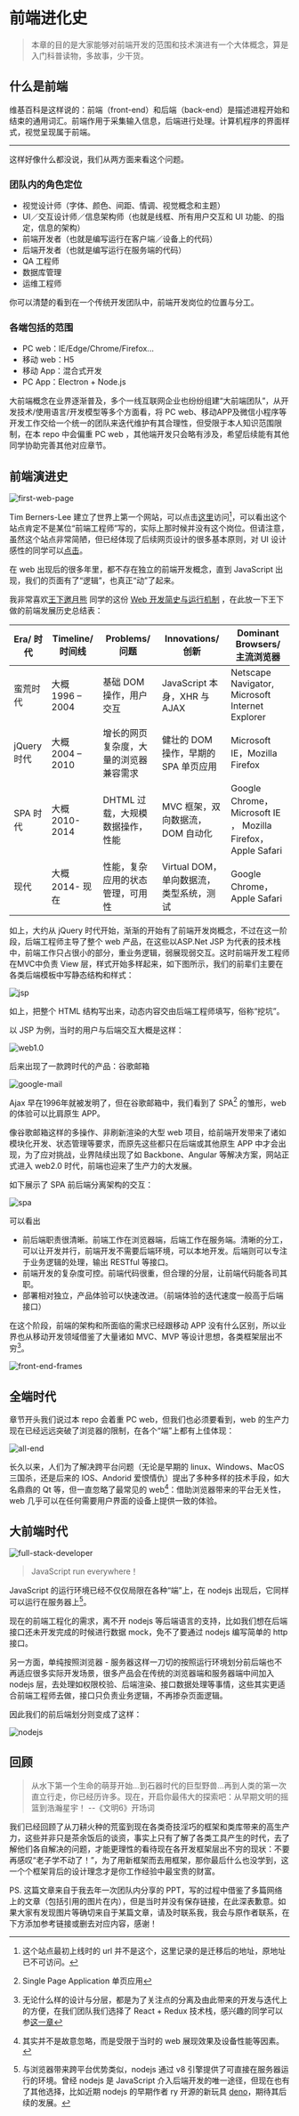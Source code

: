 # 前端进化史

> 本章的目的是大家能够对前端开发的范围和技术演进有一个大体概念，算是入门科普读物，多故事，少干货。

## 什么是前端

维基百科是这样说的：前端（front-end）和后端（back-end）是描述进程开始和结束的通用词汇。前端作用于采集输入信息，后端进行处理。计算机程序的界面样式，视觉呈现属于前端。

---

这样好像什么都没说，我们从两方面来看这个问题。

### 团队内的角色定位

- 视觉设计师（字体、颜色、间距、情调、视觉概念和主题）
- UI／交互设计师／信息架构师（也就是线框、所有用户交互和 UI 功能、的指定，信息的架构）
- 前端开发者（也就是编写运行在客户端／设备上的代码）
- 后端开发者（也就是编写运行在服务端的代码）
- QA 工程师
- 数据库管理
- 运维工程师

你可以清楚的看到在一个传统开发团队中，前端开发岗位的位置与分工。

### 各端包括的范围

- PC web：IE/Edge/Chrome/Firefox...
- 移动 web：H5
- 移动 App：混合式开发
- PC App：Electron + Node.js

大前端概念在业界逐渐普及，多个一线互联网企业也纷纷组建“大前端团队”，从开发技术/使用语言/开发模型等多个方面看，将 PC web、移动APP及微信小程序等开发工作交给一个统一的团队来迭代维护有其合理性，但受限于本人知识范围限制，在本 repo 中会偏重 PC web ，其他端开发只会略有涉及，希望后续能有其他同学协助完善其他对应章节。

## 前端演进史

![first-web-page](./first-web-page.png)

Tim Berners-Lee 建立了世界上第一个网站，可以点击[这里](http://info.cern.ch/hypertext/WWW/TheProject.html)访问[^1]，可以看出这个站点肯定不是某位“前端工程师”写的，实际上那时候并没有这个岗位。但请注意，虽然这个站点非常简陋，但已经体现了后续网页设计的很多基本原则，对 UI 设计感性的同学可以[点击](这里要放一个到“网页设计”md的链接)。

[^1]: 这个站点最初上线时的 url 并不是这个，这里记录的是迁移后的地址，原地址已不可访问。

在 web 出现后的很多年里，都不存在独立的前端开发概念，直到 JavaScript 出现，我们的页面有了“逻辑”，也真正“动”了起来。

我非常喜欢[王下邀月熊](https://github.com/wxyyxc1992) 同学的这份 [Web 开发简史与运行机制](https://github.com/wxyyxc1992/Web-Series/blob/master/%E5%AF%BC%E8%AE%BA/%E5%BC%80%E5%8F%91%E7%AE%80%E5%8F%B2%E4%B8%8E%E5%8F%98%E8%BF%81.md) ，在此放一下王下做的前端发展历史总结表：

| Era/ 时代   | Timeline/ 时间线  | Problems/ 问题        | Innovations/ 创新           | Dominant Browsers/ 主流浏览器                 |
| --------- | -------------- | ------------------- | ------------------------- | ---------------------------------------- |
| 蛮荒时代      | 大概 1996 – 2004 | 基础 DOM 操作，用户交互      | JavaScript 本身，XHR 与 AJAX  | Netscape Navigator, Microsoft Internet Explorer |
| jQuery 时代 | 大概 2004 – 2010 | 增长的网页复杂度，大量的浏览器兼容需求 | 健壮的 DOM 操作，早期的 SPA 单页应用   | Microsoft IE，Mozilla Firefox             |
| SPA 时代    | 大概 2010-2014   | DHTML 过载，大规模数据操作，性能 | MVC 框架，双向数据流，DOM 自动化      | Google Chrome，Microsoft IE ， Mozilla Firefox，Apple Safari |
| 现代        | 大概 2014- 现在    | 性能，复杂应用的状态管理，可用性    | Virtual DOM，单向数据流，类型系统，测试 | Google Chrome，Apple Safari               |

如上，大约从 jQuery 时代开始，渐渐的开始有了前端开发岗概念，不过在这一阶段，后端工程师主导了整个 web 产品，在这些以ASP.Net  JSP 为代表的技术栈中，前端工作只占很小的部分，重业务逻辑，弱展现弱交互。这时前端开发工程师在MVC中负责 View 层，样式开始多样起来，如下图所示，我们的前辈们主要在各类后端模板中写静态结构和样式：

![jsp](./jsp.png)

如上，把整个 HTML 结构写出来，动态内容交由后端工程师填写，俗称“挖坑”。

以 JSP 为例，当时的用户与后端交互大概是这样：

![web1.0](./web1.0.png)

后来出现了一款跨时代的产品：谷歌邮箱

![google-mail](./google-mail.png)

Ajax 早在1996年就被发明了，但在谷歌邮箱中，我们看到了 SPA[^2] 的雏形，web的体验可以比肩原生 APP。

[^2]: Single Page Application 单页应用

像谷歌邮箱这样的多操作、非刷新渲染的大型 web 项目，给前端开发带来了诸如模块化开发、状态管理等要求，而原先这些都只在后端或其他原生 APP 中才会出现，为了应对挑战，业界陆续出现了如 Backbone、Angular 等解决方案，网站正式进入 web2.0 时代，前端也迎来了生产力的大发展。

如下展示了 SPA 前后端分离架构的交互：

![spa](./spa.png)

可以看出

- 前后端职责很清晰。前端工作在浏览器端，后端工作在服务端。清晰的分工，可以让开发并行，前端开发不需要后端环境，可以本地开发。后端则可以专注于业务逻辑的处理，输出 RESTful 等接口。
- 前端开发的复杂度可控。前端代码很重，但合理的分层，让前端代码能各司其职。
- 部署相对独立，产品体验可以快速改进。（前端体验的迭代速度一般高于后端接口）

在这个阶段，前端的架构和所面临的需求已经跟移动 APP 没有什么区别，所以业界也从移动开发领域借鉴了大量诸如 MVC、MVP 等设计思想，各类框架层出不穷[^3]。

[^3]: 无论什么样的设计与分层，都是为了关注点的分离及由此带来的开发与迭代上的方便，在我们团队我们选择了 React + Redux 技术栈，感兴趣的同学可以参[这一章](这里需要链接到“前端框架选型”章节)

![front-end-frames](./front-end-frames.jpg)

## 全端时代

章节开头我们说过本 repo 会着重 PC web，但我们也必须要看到，web 的生产力现在已经远远突破了浏览器的限制，在各个“端”上都有上佳体现：

![all-end](./all-end.png)

长久以来，人们为了解决跨平台问题（无论是早期的 linux、Windows、MacOS 三国杀，还是后来的 IOS、Andorid 爱恨情仇）提出了多种多样的技术手段，如大名鼎鼎的 Qt 等，但一直忽略了最常见的 web[^4]：借助浏览器带来的平台无关性，web 几乎可以在任何需要用户界面的设备上提供一致的体验。

[^4]: 其实并不是故意忽略，而是受限于当时的 web 展现效果及设备性能等因素。

## 大前端时代

![full-stack-developer](./full-stack-developer.png)

> JavaScript run everywhere！

JavaScript 的运行环境已经不仅仅局限在各种“端”上，在 nodejs 出现后，它同样可以运行在服务器上[^5]。

[^5]: 与浏览器带来跨平台优势类似，nodejs 通过 v8 引擎提供了可直接在服务器运行的环境。曾经 nodejs 是 JavaScript 介入后端开发的唯一途径，但现在也有了其他选择，比如近期 nodejs 的早期作者 ry 开源的新玩具 [deno](https://github.com/ry/deno)，期待其后续的发展。

现在的前端工程化的需求，离不开 nodejs 等后端语言的支持，比如我们想在后端接口还未开发完成的时候进行数据 mock，免不了要通过 nodejs 编写简单的 http 接口。

另一方面，单纯按照浏览器 - 服务器这样一刀切的按照运行环境划分前后端也不再适应很多实际开发场景，很多产品会在传统的浏览器端和服务器端中间加入 nodejs 层，去处理如权限校验、后端渲染、接口数据处理等事情，这些其实更适合前端工程师去做，接口只负责业务逻辑，不再掺杂页面逻辑。

因此我们的前后端划分则变成了这样：

![nodejs](./nodejs.png)

## 回顾

> 从水下第一个生命的萌芽开始...到石器时代的巨型野兽...再到人类的第一次直立行走，你已经历许多。现在，开启你最伟大的探索吧：从早期文明的摇篮到浩瀚星宇！                       --《文明6》开场词

我们已经回顾了从刀耕火种的荒蛮到现在各类奇技淫巧的框架和类库带来的高生产力，这些并非只是茶余饭后的谈资，事实上只有了解了各类工具产生的时代，去了解他们各自解决的问题，才能更理性的看待现在各开发框架层出不穷的现状：不要再感叹“老子学不动了！”，为了用新框架而去用框架，那你最后什么也没学到，这一个个框架背后的设计理念才是你工作经验中最宝贵的财富。

[Web 开发简史与运行机制]: https://github.com/wxyyxc1992/Web-Series/blob/master/%E5%AF%BC%E8%AE%BA/%E5%BC%80%E5%8F%91%E7%AE%80%E5%8F%B2%E4%B8%8E%E5%8F%98%E8%BF%81.md

PS. 这篇文章来自于我去年一次团队内分享的 PPT，写的过程中借鉴了多篇网络上的文章（包括引用的图片在内），但是当时并没有保存链接，在此深表歉意。如果大家有发现图片等确切来自于某篇文章，请及时联系我，我会与原作者联系，在下方添加参考链接或删去对应内容，感谢！
